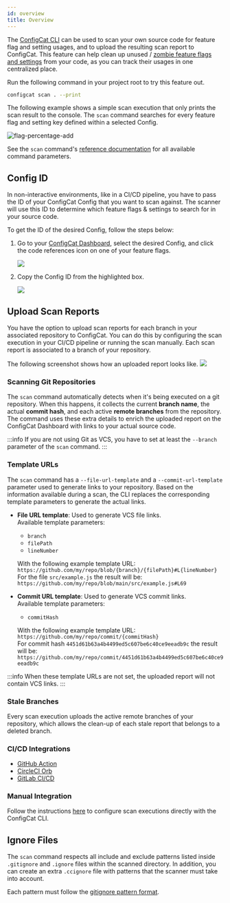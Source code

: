 ```yaml
---
id: overview
title: Overview
---
```


The [ConfigCat CLI](/docs/advanced/cli) can be used to scan your own source code for feature flag and setting usages, and to upload the resulting scan report to ConfigCat. This feature can help clean up unused / <a target="_blank" href="https://app.configcat.com/my-account/zombie-flags-report">zombie feature flags and settings</a> from your code, as you can track their usages in one centralized place. 

Run the following command in your project root to try this feature out.
```bash
configcat scan . --print
```

The following example shows a simple scan execution that only prints the scan result to the console. The `scan` command searches for every feature flag and setting key defined within a selected Config.

![flag-percentage-add](/assets/cli/scan.gif)

See the `scan` command's <a target="_blank" href="https://configcat.github.io/cli/configcat-scan.html">reference documentation</a> for all available command parameters.

## Config ID

In non-interactive environments, like in a CI/CD pipeline, you have to pass the ID of your ConfigCat Config that you want to scan against. The scanner will use this ID to determine which feature flags & settings to search for in your source code.

To get the ID of the desired Config, follow the steps below:
1. Go to your <a target="_blank" href="https://app.configcat.com">ConfigCat Dashboard</a>, select the desired Config, and click the code references icon on one of your feature flags.

    <img class="bordered" src="/docs/assets/cli/scan/code_ref.png" />

2. Copy the Config ID from the highlighted box.

    <img class="bordered" src="/docs/assets/cli/scan/config_id.png" />


## Upload Scan Reports

You have the option to upload scan reports for each branch in your associated repository to ConfigCat. You can do this by
configuring the scan execution in your CI/CD pipeline or running the scan manually. Each scan report is associated to a branch of your repository.

The following screenshot shows how an uploaded report looks like.
<img class="bordered" src="/docs/assets/cli/scan/scan_report.png" />

### Scanning Git Repositories
The `scan` command automatically detects when it's being executed on a git repository. When this happens, it collects the current **branch
name**, the actual **commit hash**, and each active **remote branches** from the repository. The command uses these extra details to enrich the uploaded report on the ConfigCat Dashboard with links to your actual source code.

:::info
If you are not using Git as VCS, you have to set at least the `--branch` parameter of the `scan` command.
:::

### Template URLs
The `scan` command has a `--file-url-template` and a `--commit-url-template` parameter used to generate links to your repository.
Based on the information available during a scan, the CLI replaces the corresponding template parameters to generate the actual links.

- **File URL template**: Used to generate VCS file links.  
  Available template parameters:
    - `branch`
    - `filePath`
    - `lineNumber`  
  
  With the following example template URL: `https://github.com/my/repo/blob/{branch}/{filePath}#L{lineNumber}`  
  For the file `src/example.js` the result will be: `https://github.com/my/repo/blob/main/src/example.js#L69`

- **Commit URL template**: Used to generate VCS commit links.  
  Available template parameters:
    - `commitHash`
  
  With the following example template URL: `https://github.com/my/repo/commit/{commitHash}`  
  For commit hash `4451d61b63a4b4499ed5c607be6c40ce9eeadb9c` the result will be: `https://github.com/my/repo/commit/4451d61b63a4b4499ed5c607be6c40ce9eeadb9c`

:::info
When these template URLs are not set, the uploaded report will not contain VCS links.
:::

### Stale Branches
Every scan execution uploads the active remote branches of your repository, which allows the clean-up of each stale report that belongs to a deleted branch.

### CI/CD Integrations
- [GitHub Action](/docs/advanced/code-references/github-action)
- [CircleCI Orb](/docs/advanced/code-references/circleci-orb)
- [GitLab CI/CD](/docs/advanced/code-references/gitlab-ci)

### Manual Integration
Follow the instructions [here](/docs/advanced/code-references/manual) to configure scan executions directly with the ConfigCat CLI.

## Ignore Files

The `scan` command respects all include and exclude patterns listed inside `.gitignore` and `.ignore` files within the scanned directory. 
In addition, you can create an extra `.ccignore` file with patterns that the scanner must take into account.

Each pattern must follow the <a target="_blank" href="https://git-scm.com/docs/gitignore#_pattern_format">gitignore pattern format</a>.